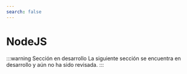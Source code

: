 ```yaml
---
search: false
---
```


# NodeJS

:::warning Sección en desarrollo La siguiente sección se encuentra en desarrollo y aún no ha sido revisada. :::